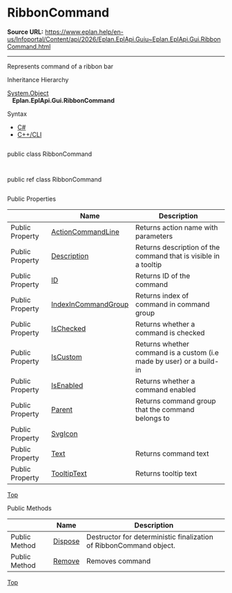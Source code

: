 # RibbonCommand

**Source URL:** https://www.eplan.help/en-us/Infoportal/Content/api/2026/Eplan.EplApi.Guiu~Eplan.EplApi.Gui.RibbonCommand.html

---

Represents command of a ribbon bar

Inheritance Hierarchy

[System.Object](#)  
   **Eplan.EplApi.Gui.RibbonCommand**

Syntax

- [C#](#i-syntax-CS)
- [C++/CLI](#i-syntax-CPP2005)

```
```
public class RibbonCommand
```
```

```
```
public ref class RibbonCommand
```
```





Public Properties

|  | Name | Description |
| --- | --- | --- |
| Public Property | [ActionCommandLine](Eplan.EplApi.Guiu~Eplan.EplApi.Gui.RibbonCommand~ActionCommandLine.html) | Returns action name with parameters |
| Public Property | [Description](Eplan.EplApi.Guiu~Eplan.EplApi.Gui.RibbonCommand~Description.html) | Returns description of the command that is visible in a tooltip |
| Public Property | [ID](Eplan.EplApi.Guiu~Eplan.EplApi.Gui.RibbonCommand~ID.html) | Returns ID of the command |
| Public Property | [IndexInCommandGroup](Eplan.EplApi.Guiu~Eplan.EplApi.Gui.RibbonCommand~IndexInCommandGroup.html) | Returns index of command in command group |
| Public Property | [IsChecked](Eplan.EplApi.Guiu~Eplan.EplApi.Gui.RibbonCommand~IsChecked.html) | Returns whether a command is checked |
| Public Property | [IsCustom](Eplan.EplApi.Guiu~Eplan.EplApi.Gui.RibbonCommand~IsCustom.html) | Returns whether command is a custom (i.e made by user) or a build-in |
| Public Property | [IsEnabled](Eplan.EplApi.Guiu~Eplan.EplApi.Gui.RibbonCommand~IsEnabled.html) | Returns whether a command enabled |
| Public Property | [Parent](Eplan.EplApi.Guiu~Eplan.EplApi.Gui.RibbonCommand~Parent.html) | Returns command group that the command belongs to |
| Public Property | [SvgIcon](Eplan.EplApi.Guiu~Eplan.EplApi.Gui.RibbonCommand~SvgIcon.html) |  |
| Public Property | [Text](Eplan.EplApi.Guiu~Eplan.EplApi.Gui.RibbonCommand~Text.html) | Returns command text |
| Public Property | [TooltipText](Eplan.EplApi.Guiu~Eplan.EplApi.Gui.RibbonCommand~TooltipText.html) | Returns tooltip text |

[Top](#top)

Public Methods

|  | Name | Description |
| --- | --- | --- |
| Public Method | [Dispose](Eplan.EplApi.Guiu~Eplan.EplApi.Gui.RibbonCommand~Dispose().html) | Destructor for deterministic finalization of RibbonCommand object. |
| Public Method | [Remove](Eplan.EplApi.Guiu~Eplan.EplApi.Gui.RibbonCommand~Remove.html) | Removes command |

[Top](#top)
